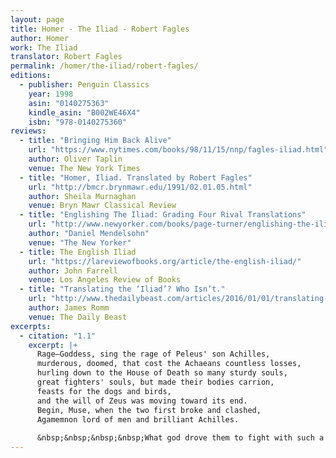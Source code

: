 ```yaml
---
layout: page
title: Homer - The Iliad - Robert Fagles
author: Homer
work: The Iliad
translator: Robert Fagles
permalink: /homer/the-iliad/robert-fagles/
editions:
  - publisher: Penguin Classics
    year: 1998
    asin: "0140275363"
    kindle_asin: "B002WE46X4"
    isbn: "978-0140275360"
reviews:
  - title: "Bringing Him Back Alive"
    url: "https://www.nytimes.com/books/98/11/15/nnp/fagles-iliad.html"
    author: Oliver Taplin
    venue: The New York Times
  - title: "Homer, Iliad. Translated by Robert Fagles"
    url: "http://bmcr.brynmawr.edu/1991/02.01.05.html"
    author: Sheila Murnaghan
    venue: Bryn Mawr Classical Review
  - title: "Englishing The Iliad: Grading Four Rival Translations"
    url: "http://www.newyorker.com/books/page-turner/englishing-the-iliad-grading-four-rival-translations"
    author: "Daniel Mendelsohn"
    venue: "The New Yorker" 
  - title: The English Iliad
    url: "https://lareviewofbooks.org/article/the-english-iliad/"
    author: John Farrell
    venue: Los Angeles Review of Books
  - title: "Translating the ‘Iliad’? Who Isn’t."
    url: "http://www.thedailybeast.com/articles/2016/01/01/translating-the-iliad-who-isn-t.html"
    author: James Romm
    venue: The Daily Beast
excerpts:
  - citation: "1.1"
    excerpt: |+
      Rage—Goddess, sing the rage of Peleus' son Achilles,
      murderous, doomed, that cost the Achaeans countless losses,
      hurling down to the House of Death so many sturdy souls,
      great fighters' souls, but made their bodies carrion,
      feasts for the dogs and birds,
      and the will of Zeus was moving toward its end.
      Begin, Muse, when the two first broke and clashed,
      Agamemnon lord of men and brilliant Achilles.
      
      &nbsp;&nbsp;&nbsp;&nbsp;What god drove them to fight with such a fury?
---
```



